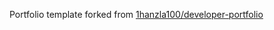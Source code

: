 Portfolio template forked from [1hanzla100/developer-portfolio](https://github.com/1hanzla100/developer-portfolio)
